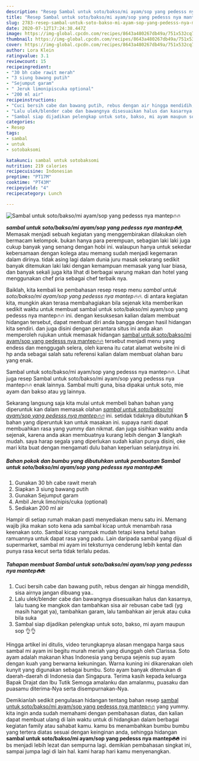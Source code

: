 ```yaml
---
description: "Resep Sambal untuk soto/bakso/mi ayam/sop yang pedesss nya mantep🔥🔥 yang simpel"
title: "Resep Sambal untuk soto/bakso/mi ayam/sop yang pedesss nya mantep🔥🔥 yang simpel"
slug: 2783-resep-sambal-untuk-soto-bakso-mi-ayam-sop-yang-pedesss-nya-mantep-yang-simpel
date: 2020-07-12T17:24:38.447Z
image: https://img-global.cpcdn.com/recipes/8643a480267db49a/751x532cq70/sambal-untuk-sotobaksomi-ayamsop-yang-pedesss-nya-mantep🔥🔥-foto-resep-utama.jpg
thumbnail: https://img-global.cpcdn.com/recipes/8643a480267db49a/751x532cq70/sambal-untuk-sotobaksomi-ayamsop-yang-pedesss-nya-mantep🔥🔥-foto-resep-utama.jpg
cover: https://img-global.cpcdn.com/recipes/8643a480267db49a/751x532cq70/sambal-untuk-sotobaksomi-ayamsop-yang-pedesss-nya-mantep🔥🔥-foto-resep-utama.jpg
author: Lora Klein
ratingvalue: 3.1
reviewcount: 15
recipeingredient:
- "30 bh cabe rawit merah"
- "3 siung bawang putih"
- "Sejumput garam"
- " Jeruk limonipiscuka optional"
- "200 ml air"
recipeinstructions:
- "Cuci bersih cabe dan bawang putih, rebus dengan air hingga mendidih, sisa airnya jangan dibuang yaa.."
- "Lalu ulek/blender cabe dan bawangnya disesuaikan halus dan kasarnya, lalu tuang ke mangkok dan tambahkan sisa air rebusan cabe tadi (yg masih hangat ya), tambahkan garam, lalu tambahkan air jeruk atau cuka bila suka"
- "Sambal siap dijadikan pelengkap untuk soto, bakso, mi ayam maupun sop 👌👌"
categories:
- Resep
tags:
- sambal
- untuk
- sotobaksomi

katakunci: sambal untuk sotobaksomi 
nutrition: 219 calories
recipecuisine: Indonesian
preptime: "PT17M"
cooktime: "PT43M"
recipeyield: "4"
recipecategory: Lunch

---
```



![Sambal untuk soto/bakso/mi ayam/sop yang pedesss nya mantep🔥🔥](https://img-global.cpcdn.com/recipes/8643a480267db49a/751x532cq70/sambal-untuk-sotobaksomi-ayamsop-yang-pedesss-nya-mantep🔥🔥-foto-resep-utama.jpg)

<b><i>sambal untuk soto/bakso/mi ayam/sop yang pedesss nya mantep🔥🔥</i></b>, Memasak menjadi sebuah kegiatan yang menggembirakan dilakukan oleh bermacam kelompok. bukan hanya para perempuan, sebagian laki laki juga cukup banyak yang senang dengan hobi ini. walaupun hanya untuk sekedar kebersamaan dengan kolega atau memang sudah menjadi kegemaran dalam dirinya. tidak asing lagi dalam dunia juru masak sekarang sedikit banyak ditemukan laki laki dengan kemampuan memasak yang luar biasa, dan banyak sekali juga kita lihat di berbagai warung makan dan hotel yang menggunakan chef pria sebagai chef terbaik nya.

Baiklah, kita kembali ke pembahasan resep resep menu <i>sambal untuk soto/bakso/mi ayam/sop yang pedesss nya mantep🔥🔥</i>. di antara kegiatan kita, mungkin akan terasa membahagiakan bila sejenak kita memberikan sedikit waktu untuk membuat sambal untuk soto/bakso/mi ayam/sop yang pedesss nya mantep🔥🔥 ini. dengan kesuksesan kalian dalam membuat hidangan tersebut, dapat membuat diri anda bangga dengan hasil hidangan kita sendiri. dan juga disini dengan perantara situs ini anda akan memperoleh rujukan untuk memasak hidangan <u>sambal untuk soto/bakso/mi ayam/sop yang pedesss nya mantep🔥🔥</u> tersebut menjadi menu yang endess dan menggugah selera, oleh karena itu catat alamat website ini di hp anda sebagai salah satu referensi kalian dalam membuat olahan baru yang enak.

Sambal untuk soto/bakso/mi ayam/sop yang pedesss nya mantep🔥🔥. Lihat juga resep Sambal untuk soto/bakso/mi ayam/sop yang pedesss nya mantep🔥🔥 enak lainnya. Sambal multi guna, bisa dipakai untuk soto, mie ayam dan bakso atau yg lainnya.


Sekarang langsung saja kita mulai untuk membeli bahan bahan yang diperuntuk kan dalam memasak olahan <u><i>sambal untuk soto/bakso/mi ayam/sop yang pedesss nya mantep🔥🔥</i></u> ini. setidak tidaknya dibutuhkan <b>5</b> bahan yang diperuntuk kan untuk masakan ini. supaya nanti dapat membuahkan rasa yang yummy dan nikmat. dan juga sisihkan waktu anda sejenak, karena anda akan membuatnya kurang lebih dengan <b>3</b> langkah mudah. saya harap segala yang diperlukan sudah kalian punya disini, oke mari kita buat dengan mengamati dulu bahan keperluan selanjutnya ini.

<!--inarticleads1-->

##### Bahan pokok dan bumbu yang dibutuhkan untuk pembuatan Sambal untuk soto/bakso/mi ayam/sop yang pedesss nya mantep🔥🔥:

1. Gunakan 30 bh cabe rawit merah
1. Siapkan 3 siung bawang putih
1. Gunakan Sejumput garam
1. Ambil  Jeruk limo/nipis/cuka (optional)
1. Sediakan 200 ml air


Hampir di setiap rumah makan pasti menyediakan menu satu ini. Memang wajib jika makan soto kena ada sambal kicap untuk menambah rasa keenakan soto. Sambal kicap nampak mudah tetapi kena betul bahan ramuannya untuk dapat rasa yang padu. Lain daripada sambal yang dijual di supermarket, sambal mi ayam ini teksturnya cenderung lebih kental dan punya rasa kecut serta tidak terlalu pedas. 

<!--inarticleads2-->

##### Tahapan membuat Sambal untuk soto/bakso/mi ayam/sop yang pedesss nya mantep🔥🔥:

1. Cuci bersih cabe dan bawang putih, rebus dengan air hingga mendidih, sisa airnya jangan dibuang yaa..
1. Lalu ulek/blender cabe dan bawangnya disesuaikan halus dan kasarnya, lalu tuang ke mangkok dan tambahkan sisa air rebusan cabe tadi (yg masih hangat ya), tambahkan garam, lalu tambahkan air jeruk atau cuka bila suka
1. Sambal siap dijadikan pelengkap untuk soto, bakso, mi ayam maupun sop 👌👌


Hingga artikel ini ditulis, video terungkapnya alasan mengapa harga saus sambal mi ayam ini begitu murah meriah yang diunggah oleh Clarissa. Soto ayam adalah makanan khas Indonesia yang berupa sejenis sup ayam dengan kuah yang berwarna kekuningan. Warna kuning ini dikarenakan oleh kunyit yang digunakan sebagai bumbu. Soto ayam banyak ditemukan di daerah-daerah di Indonesia dan Singapura. Terima kasih kepada keluarga Bapak Drajat dan Ibu Tutik Semoga amalanku dan amalanmu, puasaku dan puasamu diterima-Nya serta disempurnakan-Nya. 

Demikianlah sedikit pengulasan hidangan tentang bahan resep <u>sambal untuk soto/bakso/mi ayam/sop yang pedesss nya mantep🔥🔥</u> yang yummy. kita ingin anda sudah memahami dengan pembahasan diatas, dan kalian dapat membuat ulang di lain waktu untuk di hidangkan dalam berbagai kegiatan family atau sahabat kamu. kamu bs menambahkan bumbu bumbu yang tertera diatas sesuai dengan keinginan anda, sehingga hidangan <b>sambal untuk soto/bakso/mi ayam/sop yang pedesss nya mantep🔥🔥</b> ini bs menjadi lebih lezat dan sempurna lagi. demikian pembahasan singkat ini, sampai jumpa lagi di lain hal. kami harap hari kamu menyenangkan.
